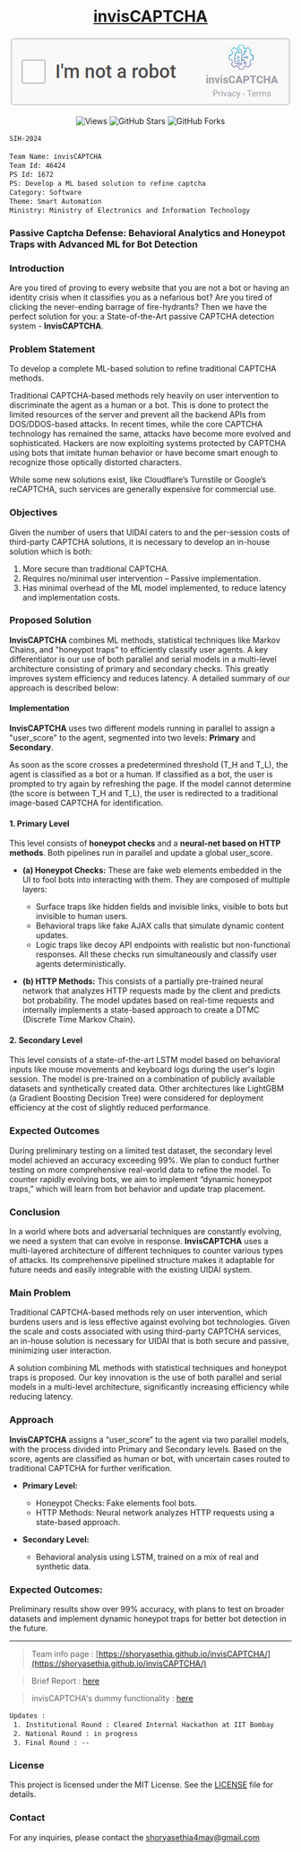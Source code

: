 <h1 align="center">
  <a href="https://youtu.be/0U8CVJhdZMk">invisCAPTCHA</a>
</h1>

<p align="center">
  <img src="https://github.com/shoryasethia/invisCAPTCHA/blob/main/invisCAPTCHA.png" alt="invisCAPTCHA">
</p>

<p align="center">
  <img src="https://komarev.com/ghpvc/?username=shoryasethia&color=blue&style=flat" alt="Views" />
  <img src="https://img.shields.io/github/stars/shoryasethia/invisCAPTCHA?style=social" alt="GitHub Stars" />
  <img src="https://img.shields.io/github/forks/shoryasethia/invisCAPTCHA?style=social" alt="GitHub Forks" />
</p>

```
SIH-2024

Team Name: invisCAPTCHA
Team Id: 46424
PS Id: 1672
PS: Develop a ML based solution to refine captcha
Category: Software
Theme: Smart Automation
Ministry: Ministry of Electronics and Information Technology
```
### Passive Captcha Defense: Behavioral Analytics and Honeypot Traps with Advanced ML for Bot Detection

### Introduction
Are you tired of proving to every website that you are not a bot or having an identity crisis when it classifies you as a nefarious bot? Are you tired of clicking the never-ending barrage of fire-hydrants? Then we have the perfect solution for you: a State-of-the-Art passive CAPTCHA detection system - **InvisCAPTCHA**.

### Problem Statement
To develop a complete ML-based solution to refine traditional CAPTCHA methods.

Traditional CAPTCHA-based methods rely heavily on user intervention to discriminate the agent as a human or a bot. This is done to protect the limited resources of the server and prevent all the backend APIs from DOS/DDOS-based attacks. In recent times, while the core CAPTCHA technology has remained the same, attacks have become more evolved and sophisticated. Hackers are now exploiting systems protected by CAPTCHA using bots that imitate human behavior or have become smart enough to recognize those optically distorted characters.

While some new solutions exist, like Cloudflare’s Turnstile or Google’s reCAPTCHA, such services are generally expensive for commercial use.

### Objectives
Given the number of users that UIDAI caters to and the per-session costs of third-party CAPTCHA solutions, it is necessary to develop an in-house solution which is both:
1. More secure than traditional CAPTCHA.
2. Requires no/minimal user intervention – Passive implementation.
3. Has minimal overhead of the ML model implemented, to reduce latency and implementation costs.

### Proposed Solution
**InvisCAPTCHA** combines ML methods, statistical techniques like Markov Chains, and "honeypot traps" to efficiently classify user agents. A key differentiator is our use of both parallel and serial models in a multi-level architecture consisting of primary and secondary checks. This greatly improves system efficiency and reduces latency. A detailed summary of our approach is described below:

#### Implementation
**InvisCAPTCHA** uses two different models running in parallel to assign a "user_score" to the agent, segmented into two levels: **Primary** and **Secondary**.

As soon as the score crosses a predetermined threshold (T_H and T_L), the agent is classified as a bot or a human. If classified as a bot, the user is prompted to try again by refreshing the page. If the model cannot determine (the score is between T_H and T_L), the user is redirected to a traditional image-based CAPTCHA for identification.

#### 1. Primary Level
This level consists of **honeypot checks** and a **neural-net based on HTTP methods**. Both pipelines run in parallel and update a global user_score.

- **(a) Honeypot Checks:** These are fake web elements embedded in the UI to fool bots into interacting with them. They are composed of multiple layers:
    - Surface traps like hidden fields and invisible links, visible to bots but invisible to human users.
    - Behavioral traps like fake AJAX calls that simulate dynamic content updates.
    - Logic traps like decoy API endpoints with realistic but non-functional responses. All these checks run simultaneously and classify user agents deterministically.
  
- **(b) HTTP Methods:** This consists of a partially pre-trained neural network that analyzes HTTP requests made by the client and predicts bot probability. The model updates based on real-time requests and internally implements a state-based approach to create a DTMC (Discrete Time Markov Chain).

#### 2. Secondary Level
This level consists of a state-of-the-art LSTM model based on behavioral inputs like mouse movements and keyboard logs during the user's login session. The model is pre-trained on a combination of publicly available datasets and synthetically created data. Other architectures like LightGBM (a Gradient Boosting Decision Tree) were considered for deployment efficiency at the cost of slightly reduced performance.

### Expected Outcomes
During preliminary testing on a limited test dataset, the secondary level model achieved an accuracy exceeding 99%. We plan to conduct further testing on more comprehensive real-world data to refine the model. To counter rapidly evolving bots, we aim to implement “dynamic honeypot traps,” which will learn from bot behavior and update trap placement.

### Conclusion
In a world where bots and adversarial techniques are constantly evolving, we need a system that can evolve in response. **InvisCAPTCHA** uses a multi-layered architecture of different techniques to counter various types of attacks. Its comprehensive pipelined structure makes it adaptable for future needs and easily integrable with the existing UIDAI system.

### Main Problem
Traditional CAPTCHA-based methods rely on user intervention, which burdens users and is less effective against evolving bot technologies. Given the scale and costs associated with using third-party CAPTCHA services, an in-house solution is necessary for UIDAI that is both secure and passive, minimizing user interaction.

A solution combining ML methods with statistical techniques and honeypot traps is proposed. Our key innovation is the use of both parallel and serial models in a multi-level architecture, significantly increasing efficiency while reducing latency.

### Approach
**InvisCAPTCHA** assigns a “user_score” to the agent via two parallel models, with the process divided into Primary and Secondary levels. Based on the score, agents are classified as human or bot, with uncertain cases routed to traditional CAPTCHA for further verification.

- **Primary Level:**
    - Honeypot Checks: Fake elements fool bots.
    - HTTP Methods: Neural network analyzes HTTP requests using a state-based approach.

- **Secondary Level:**
    - Behavioral analysis using LSTM, trained on a mix of real and synthetic data.

### Expected Outcomes:
Preliminary results show over 99% accuracy, with plans to test on broader datasets and implement dynamic honeypot traps for better bot detection in the future.


__________________________________________
> Team info page : [https://shoryasethia.github.io/invisCAPTCHA/](https://shoryasethia.github.io/invisCAPTCHA/)

> Brief Report : [here](https://github.com/shoryasethia/invisCAPTCHA/blob/main/46424-invisCaptcha-SIH-2024.pdf)

> invisCAPTCHA's dummy functionality : [here](https://youtu.be/0U8CVJhdZMk)

```
Updates :
 1. Institutional Round : Cleared Internal Hackathon at IIT Bombay
 2. National Round : in progress
 3. Final Round : --
```
### License
This project is licensed under the MIT License. See the [LICENSE](https://github.com/shoryasethia/invisCAPTCHA/blob/main/LICENSE) file for details.

### Contact
For any inquiries, please contact the [shoryasethia4may@gmail.com](mailto:shoryasethia4may@gmail.com)



